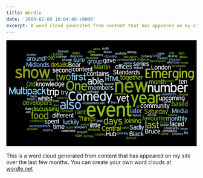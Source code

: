 ```yaml
---
title: Wordle
date: '2009-02-09 10:04:40 +0000'
excerpt: A word cloud generated from content that has appeared on my site over the last few months.
---
```

![Wordle](/assets/images/2009/02/wordle.jpg)

This is a word cloud generated from content that has appeared on my site over the last few months. You can create your own word clouds at [wordle.net][1]

[1]: http://wordle.net